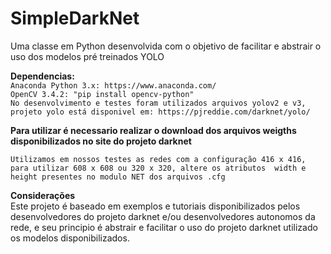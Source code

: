 # SimpleDarkNet
Uma classe em Python desenvolvida com o objetivo de facilitar e abstrair o uso dos modelos pré treinados YOLO

**Dependencias:**           
`Anaconda Python 3.x: https://www.anaconda.com/`    
`OpenCV 3.4.2: "pip install opencv-python"`     
`No desenvolvimento e testes foram utilizados arquivos yolov2 e v3, projeto yolo está disponivel em: https://pjreddie.com/darknet/yolo/`

**Para utilizar é necessario realizar o download dos arquivos weigths disponibilizados no site do projeto darknet**

`Utilizamos em nossos testes as redes com a configuração 416 x 416, para utilizar 608 x 608 ou 320 x 320, altere os atributos 
width e height presentes no modulo NET dos arquivos .cfg`

**Considerações**                   
Este projeto é baseado em exemplos e tutoriais disponibilizados pelos desenvolvedores do projeto darknet e/ou desenvolvedores
autonomos da rede, e seu principio é abstrair e facilitar o uso do projeto darknet utilizado os modelos disponibilizados.
